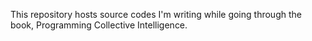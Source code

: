 This repository hosts source codes I'm writing while going through the book,
Programming Collective Intelligence.